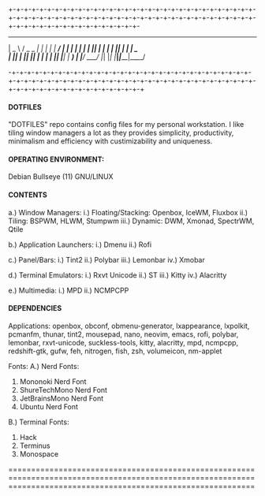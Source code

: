 +-+-+-+-+-+-+-+-+-+-+-+-+-+-+-+-+-+-+-+-+-+-+-+-+-+-+-+-+-+-+-+-+-+-+-+-+-+-+-+-+-+-+-+-+-+-+-+-+-+-+-+-+-+-+-+-+-+-+-+-+-+-+-+-+-+-+-+-+-+-+-+-+-+-+-+-+-+-+-+-+-
 ____   ___ _____ _____ ___ _     _____ ____
|  _ \ / _ \_   _|  ___|_ _| |   | ____/ ___|
| | | | | | || | | |_   | || |   |  _| \___ \
| |_| | |_| || | |  _|  | || |___| |___ ___) |
|____/ \___/ |_| |_|   |___|_____|_____|____/

-+-+-+-+-+-+-+-+-+-+-+-+-+-+-+-+-+-+-+-+-+-+-+-+-+-+-+-+-+-+-+-+-+-+-+-+-+-+-+-+-+-+-+-+-+-+-+-+-+-+-+-+-+-+-+-+-+-+-+-+-+-+-+-+-+-+-+-+-+-+-+-+-+-+-+-+-+-+-+-+-+

#### DOTFILES
"DOTFILES" repo contains config files for my personal workstation. I like tiling window managers a lot as they provides simplicity, productivity, minimalism and efficiency with custimizability and uniqueness.

#### OPERATING ENVIRONMENT:
Debian Bullseye (11) GNU/LINUX

#### CONTENTS
a.) Window Managers:
  i.) Floating/Stacking: Openbox, IceWM, Fluxbox
  ii.) Tiling: BSPWM, HLWM, Stumpwm
  iii.) Dynamic: DWM, Xmonad, SpectrWM, Qtile

b.) Application Launchers:
  i.) Dmenu
  ii.) Rofi

c.) Panel/Bars:
  i.) Tint2
  ii.) Polybar
  iii.) Lemonbar
  iv.) Xmobar
  
d.) Terminal Emulators:
  i.) Rxvt Unicode
  ii.) ST
  iii.) Kitty
  iv.) Alacritty

e.) Multimedia:
  i.) MPD
  ii.) NCMPCPP
  
#### DEPENDENCIES
Applications:
openbox, obconf, obmenu-generator, lxappearance, lxpolkit, pcmanfm, thunar, tint2, mousepad, nano, neovim, emacs, rofi, polybar, lemonbar, rxvt-unicode, suckless-tools, kitty, alacritty, mpd, ncmpcpp, redshift-gtk, gufw, feh, nitrogen, fish, zsh, volumeicon, nm-applet

Fonts:
A.) Nerd Fonts:
  1. Mononoki Nerd Font
  2. ShureTechMono Nerd Font
  3. JetBrainsMono Nerd Font
  4. Ubuntu Nerd Font

B.) Terminal Fonts:
  1. Hack
  2. Terminus
  3. Monospace

==================================================================================================================================================================

